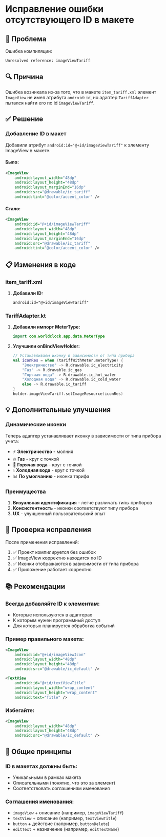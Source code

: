# Исправление ошибки отсутствующего ID в макете

## 🚨 Проблема

Ошибка компиляции:
```
Unresolved reference: imageViewTariff
```

## 🔍 Причина

Ошибка возникала из-за того, что в макете `item_tariff.xml` элемент `ImageView` не имел атрибута `android:id`, но адаптер `TariffAdapter` пытался найти его по id `imageViewTariff`.

## ✅ Решение

### **Добавление ID в макет**

Добавили атрибут `android:id="@+id/imageViewTariff"` к элементу ImageView в макете.

#### **Было:**
```xml
<ImageView
    android:layout_width="48dp"
    android:layout_height="48dp"
    android:layout_marginEnd="16dp"
    android:src="@drawable/ic_tariff"
    android:tint="@color/accent_color" />
```

#### **Стало:**
```xml
<ImageView
    android:id="@+id/imageViewTariff"
    android:layout_width="48dp"
    android:layout_height="48dp"
    android:layout_marginEnd="16dp"
    android:src="@drawable/ic_tariff"
    android:tint="@color/accent_color" />
```

## 📋 Изменения в коде

### **item_tariff.xml**

1. **Добавили ID:**
   ```xml
   android:id="@+id/imageViewTariff"
   ```

### **TariffAdapter.kt**

1. **Добавили импорт MeterType:**
   ```kotlin
   import com.worldclock.app.data.MeterType
   ```

2. **Улучшили onBindViewHolder:**
   ```kotlin
   // Устанавливаем иконку в зависимости от типа прибора
   val iconRes = when (tariffWithMeter.meterType) {
       "Электричество" -> R.drawable.ic_electricity
       "Газ" -> R.drawable.ic_gas
       "Горячая вода" -> R.drawable.ic_hot_water
       "Холодная вода" -> R.drawable.ic_cold_water
       else -> R.drawable.ic_tariff
   }
   holder.imageViewTariff.setImageResource(iconRes)
   ```

## 💡 Дополнительные улучшения

### **Динамические иконки**

Теперь адаптер устанавливает иконку в зависимости от типа прибора учета:
- ⚡ **Электричество** - молния
- 🔥 **Газ** - круг с точкой
- 🚿 **Горячая вода** - круг с точкой
- 💧 **Холодная вода** - круг с точкой
- 📊 **По умолчанию** - иконка тарифа

### **Преимущества**

1. **Визуальная идентификация** - легче различать типы приборов
2. **Консистентность** - иконки соответствуют типу прибора
3. **UX** - улучшенный пользовательский опыт

## 🔧 Проверка исправления

После применения исправлений:

1. ✅ Проект компилируется без ошибок
2. ✅ ImageView корректно находится по ID
3. ✅ Иконки отображаются в зависимости от типа прибора
4. ✅ Приложение работает корректно

## 📚 Рекомендации

### **Всегда добавляйте ID к элементам:**
- Которые используются в адаптерах
- К которым нужен программный доступ
- Для которых планируется обработка событий

### **Пример правильного макета:**
```xml
<ImageView
    android:id="@+id/imageViewIcon"
    android:layout_width="48dp"
    android:layout_height="48dp"
    android:src="@drawable/ic_default" />

<TextView
    android:id="@+id/textViewTitle"
    android:layout_width="wrap_content"
    android:layout_height="wrap_content"
    android:text="Title" />
```

### **Избегайте:**
```xml
<ImageView
    android:layout_width="48dp"
    android:layout_height="48dp"
    android:src="@drawable/ic_default" />
```

## 🎯 Общие принципы

### **ID в макетах должны быть:**
- Уникальными в рамках макета
- Описательными (понятно, что это за элемент)
- Соответствовать соглашениям именования

### **Соглашения именования:**
- `imageView` + описание (например, `imageViewTariff`)
- `textView` + описание (например, `textViewTitle`)
- `button` + действие (например, `buttonDelete`)
- `editText` + назначение (например, `editTextName`)
